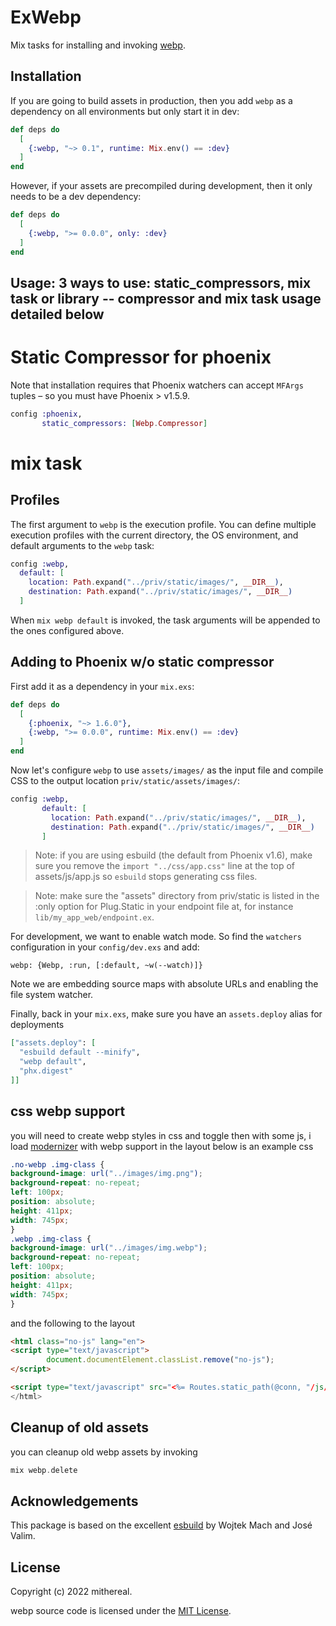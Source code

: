 # ExWebp


Mix tasks for installing and invoking [webp](https://github.com/mithereal/ex_webp/).

## Installation

If you are going to build assets in production, then you add
`webp` as a dependency on all environments but only start it
in dev:

```elixir
def deps do
  [
    {:webp, "~> 0.1", runtime: Mix.env() == :dev}
  ]
end
```

However, if your assets are precompiled during development,
then it only needs to be a dev dependency:

```elixir
def deps do
  [
    {:webp, ">= 0.0.0", only: :dev}
  ]
end
```

## Usage: 3 ways to use: static_compressors, mix task or library -- compressor and mix task usage detailed below

# Static Compressor for phoenix

Note that installation requires that Phoenix watchers can accept `MFArgs`
tuples – so you must have Phoenix > v1.5.9.

```elixir
config :phoenix,
       static_compressors: [Webp.Compressor]
``` 

# mix task
## Profiles

The first argument to `webp` is the execution profile.
You can define multiple execution profiles with the current
directory, the OS environment, and default arguments to the
`webp` task:

```elixir
config :webp,
  default: [
    location: Path.expand("../priv/static/images/", __DIR__),
    destination: Path.expand("../priv/static/images/", __DIR__)
  ]
```

When `mix webp default` is invoked, the task arguments will be appended
to the ones configured above.

## Adding to Phoenix w/o static compressor

First add it as a dependency in your `mix.exs`:

```elixir
def deps do
  [
    {:phoenix, "~> 1.6.0"},
    {:webp, ">= 0.0.0", runtime: Mix.env() == :dev}
  ]
end
```

Now let's configure `webp` to use `assets/images/` as the input file and
compile CSS to the output location `priv/static/assets/images/`:

```elixir
config :webp,
       default: [
         location: Path.expand("../priv/static/images/", __DIR__),
         destination: Path.expand("../priv/static/images/", __DIR__)
       ]
```

> Note: if you are using esbuild (the default from Phoenix v1.6),
> make sure you remove the `import "../css/app.css"` line at the
> top of assets/js/app.js so `esbuild` stops generating css files.

> Note: make sure the "assets" directory from priv/static is listed
> in the :only option for Plug.Static in your endpoint file at,
> for instance `lib/my_app_web/endpoint.ex`.

For development, we want to enable watch mode. So find the `watchers`
configuration in your `config/dev.exs` and add:

```
webp: {Webp, :run, [:default, ~w(--watch)]}
```

Note we are embedding source maps with absolute URLs and enabling the file system watcher.

Finally, back in your `mix.exs`, make sure you have an `assets.deploy`
alias for deployments

```elixir
["assets.deploy": [
  "esbuild default --minify",
  "webp default",
  "phx.digest"
]]
```

## css webp support
you will need to create webp styles in css and toggle then with some js, i load [modernizer](https://modernizr.com) with webp support in the layout
below is an example css

```css
.no-webp .img-class {
background-image: url("../images/img.png");
background-repeat: no-repeat;
left: 100px;
position: absolute;
height: 411px;
width: 745px;
}  
.webp .img-class {
background-image: url("../images/img.webp");
background-repeat: no-repeat;
left: 100px;
position: absolute;
height: 411px;
width: 745px;
}
```

and the following to the layout

```html
<html class="no-js" lang="en">
<script type="text/javascript">
        document.documentElement.classList.remove("no-js");
</script>

<script type="text/javascript" src="<%= Routes.static_path(@conn, "/js/modernizr_webp.js") %>"></script>
</html>
```
## Cleanup of old assets

you can cleanup old webp assets by invoking 

```elixir
mix webp.delete
```
## Acknowledgements

This package is based on the excellent [esbuild](https://github.com/phoenixframework/esbuild) by Wojtek Mach and José Valim.

## License

Copyright (c) 2022 mithereal.

webp source code is licensed under the [MIT License](LICENSE.md).

